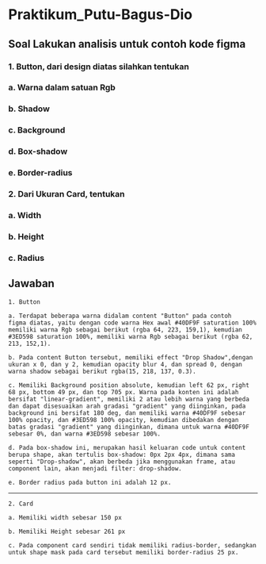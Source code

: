 # Praktikum_Putu-Bagus-Dio

## Soal Lakukan analisis untuk contoh kode figma

### 1. Button, dari design diatas silahkan tentukan
### a. Warna dalam satuan Rgb
### b. Shadow
### c. Background
### d. Box-shadow
### e. Border-radius

### 2. Dari Ukuran Card, tentukan
### a. Width
### b. Height
### c. Radius


## Jawaban

    1. Button
    
    a. Terdapat beberapa warna didalam content "Button" pada contoh
    figma diatas, yaitu dengan code warna Hex awal #40DF9F saturation 100% memiliki warna Rgb sebagai berikut (rgba 64, 223, 159,1), kemudian #3ED598 saturation 100%, memiliki warna Rgb sebagai berikut (rgba 62, 213, 152,1).

    b. Pada content Button tersebut, memiliki effect "Drop Shadow",dengan ukuran x 0, dan y 2, kemudian opacity blur 4, dan spread 0, dengan warna shadow sebagai berikut rgba(15, 218, 137, 0.3).

    c. Memiliki Background position absolute, kemudian left 62 px, right 68 px, bottom 49 px, dan top 705 px. Warna pada konten ini adalah bersifat "linear-gradient", memiliki 2 atau lebih warna yang berbeda dan dapat disesuaikan arah gradasi "gradient" yang diinginkan, pada background ini bersifat 180 deg, dan memiliki warna #40DF9F sebesar 100% opacity, dan #3ED598 100% opacity, kemudian dibedakan dengan batas gradasi "gradient" yang diinginkan, dimana untuk warna #40DF9F sebesar 0%, dan warna #3ED598 sebesar 100%.

    d. Pada box-shadow ini, merupakan hasil keluaran code untuk content berupa shape, akan tertulis box-shadow: 0px 2px 4px, dimana sama seperti "Drop-shadow", akan berbeda jika menggunakan frame, atau component lain, akan menjadi filter: drop-shadow.

    e. Border radius pada button ini adalah 12 px.

-----------------

    2. Card

    a. Memiliki width sebesar 150 px

    b. Memiliki Height sebesar 261 px

    c. Pada component card sendiri tidak memiliki radius-border, sedangkan untuk shape mask pada card tersebut memiliki border-radius 25 px.
